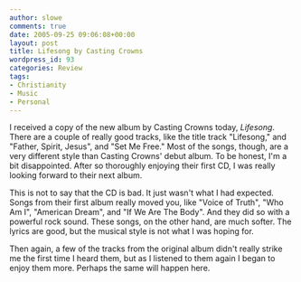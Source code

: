 ```yaml
---
author: slowe
comments: true
date: 2005-09-25 09:06:08+00:00
layout: post
title: Lifesong by Casting Crowns
wordpress_id: 93
categories: Review
tags:
- Christianity
- Music
- Personal
---
```


I received a copy of the new album by Casting Crowns today, _Lifesong_. There are a couple of really good tracks, like the title track "Lifesong," and "Father, Spirit, Jesus", and "Set Me Free." Most of the songs, though, are a very different style than Casting Crowns' debut album. To be honest, I'm a bit disappointed. After so thoroughly enjoying their first CD, I was really looking forward to their next album.

This is not to say that the CD is bad. It just wasn't what I had expected. Songs from their first album really moved you, like "Voice of Truth", "Who Am I", "American Dream", and "If We Are The Body". And they did so with a powerful rock sound. These songs, on the other hand, are much softer. The lyrics are good, but the musical style is not what I was hoping for.

Then again, a few of the tracks from the original album didn't really strike me the first time I heard them, but as I listened to them again I began to enjoy them more. Perhaps the same will happen here.
